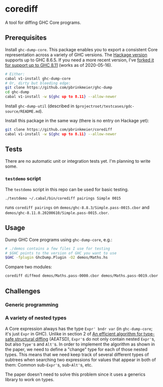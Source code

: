 # corediff

A tool for diffing GHC Core programs.

## Prerequisites

Install `ghc-dump-core`.
This package enables you to export a consistent Core representation across a variety of GHC versions.
The [Hackage version][1] supports up to GHC 8.6.5.
If you need a more recent version, I've [forked it for support up to GHC 8.11][2] (works as of 2020-05-16).

```bash
# Either:
cabal v1-install ghc-dump-core
# Or, dirty but bleeding edge:
git clone https://github.com/pbrinkmeier/ghc-dump
cd ghc-dump
cabal v1-install -w ${ghc up to 8.11} --allow-newer
```

Install `ghc-dump-util` (described in `$projectroot/testcases/gdc-source/README.md`).

Install this package in the same way (there is no entry on Hackage yet):

```bash
git clone https://github.com/pbrinkmeier/corediff
cabal v1-install -w ${ghc up to 8.11} --allow-newer
```

## Tests

There are no automatic unit or integration tests yet.
I'm planning to write some.

### `testdemo` script

The `testdemo` script in this repo can be used for basic testing.

```
./testdemo ~/.cabal/bin/corediff pairings Simple 0015
```

runs `corediff pairings` on `demos/ghc-8.8.3/Simple.pass-0015.cbor` and `demos/ghc-8.11.0.20200610/Simple.pass-0015.cbor`.

## Usage

Dump GHC Core programs using `ghc-dump-core`, e.g.:

```bash
# ./demos contains a few files I use for testing
# $GHC points to the version of GHC you want to use
$GHC -fplugin GhcDump.Plugin -O2 demos/Maths.hs
```

Compare two modules:

```bash
corediff diffmod demos/Maths.pass-0000.cbor demos/Maths.pass-0019.cbor
```

## Challenges

### Generic programming

### A variety of nested types

A Core expression always has the type `Expr' bndr var` (in `ghc-dump-core`; it's just `Expr` in GHC).
Unlike in section 2 of [An efficient algorithm for type-safe structural diffing][3] (AEATSD), `Expr'`s do not only contain nested `Expr'`s, but also `Type'`s and `Alt'`s.
In order to implement the algorithm as shown in the paper, we need to define a "change" type for each of those nested types.
This means that we need keep track of several different types of subtrees when searching two expressions for values that appear in both of them:
Common sub-`Expr'`s, sub-`Alt'`s, etc.

The paper doesn't need to solve this problem since it uses a generics library to work on types.

[1]: https://hackage.haskell.org/package/ghc-dump-core
[2]: https://github.com/pbrinkmeier/ghc-dump
[3]: https://dl.acm.org/doi/10.1145/3341717
